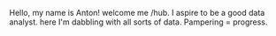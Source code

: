 Hello, my name is Anton!
welcome me /hub.
I aspire to be a good data analyst.
here I'm dabbling with all sorts of data.
Pampering = progress.

<!---
AntonKarta/AntonKarta is a ✨ special ✨ repository because its `README.md` (this file) appears on your GitHub profile.
You can click the Preview link to take a look at your changes.
--->
